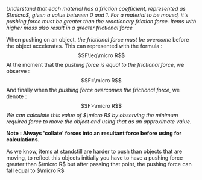 *Understand that each material has a friction coefficient, represented as $\micro$, given a value between 0 and 1. For a material to be moved, it's pushing force must be greater than the reactionary friction force. Items with higher mass also result in a greater frictional force*

When pushing on an object, *the frictional force must be overcome* before the object accelerates. This can represented with the formula :
$$F\leq\micro R$$
At the moment that the *pushing force is equal to the frictional force*, we observe :
$$F=\micro R$$
And finally when the *pushing force overcomes the frictional force*, we denote :
$$F>\micro R$$
*We can calculate this value of $\micro R$ by observing the minimum required force to move the object and using that as an approximate value.*

**Note : Always 'collate' forces into an resultant force before using for calculations.**

As we know, items at standstill are harder to push than objects that are moving, to reflect this objects initially you have to have a pushing force greater than $\micro R$ but after passing that point, the pushing force can fall equal to $\micro R$

